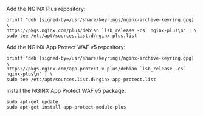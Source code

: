 Add the NGINX Plus repository:

```shell
printf "deb [signed-by=/usr/share/keyrings/nginx-archive-keyring.gpg] \
https://pkgs.nginx.com/plus/debian `lsb_release -cs` nginx-plus\n" | \
sudo tee /etc/apt/sources.list.d/nginx-plus.list
```

Add the NGINX App Protect WAF v5 repository:

```shell
printf "deb [signed-by=/usr/share/keyrings/nginx-archive-keyring.gpg] \
https://pkgs.nginx.com/app-protect-x-plus/debian `lsb_release -cs` nginx-plus\n" | \
sudo tee /etc/apt/sources.list.d/nginx-app-protect.list
```

Install the NGINX App Protect WAF v5 package:

```shell
sudo apt-get update
sudo apt-get install app-protect-module-plus
```